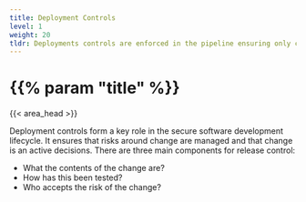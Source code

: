 ```yaml
---
title: Deployment Controls
level: 1
weight: 20
tldr: Deployments controls are enforced in the pipeline ensuring only compliant, approved software deployments
---
```

# {{% param "title" %}}
{{< area_head >}}

Deployment controls form a key role in the secure software development lifecycle.  It ensures that risks around change are managed and that change is an active decisions.  There are three main components for release control:

- What the contents of the change are?
- How has this been tested?
- Who accepts the risk of the change?
